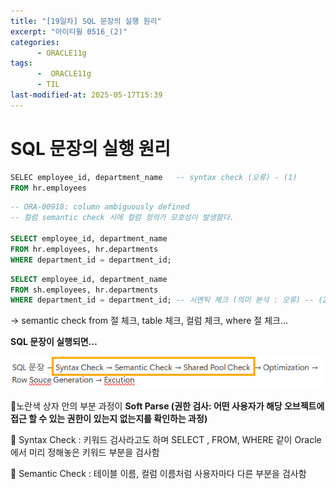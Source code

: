 ```yaml
---
title: "[19일차] SQL 문장의 실행 원리"
excerpt: "아이티윌 0516_(2)"
categories:
      - ORACLE11g
tags:
      -  ORACLE11g
      - TIL
last-modified-at: 2025-05-17T15:39
---
```


# SQL 문장의 실행 원리

```sql
SELEC employee_id, department_name   -- syntax check (오류) - (1)  
FROM hr.employees
```

```sql
-- ORA-00918: column ambiguously defined
-- 컬럼 semantic check 시에 컬럼 정의가 모호성이 발생함다.

SELECT employee_id, department_name
FROM hr.employees, hr.departments
WHERE department_id = department_id; 
```

```sql
SELECT employee_id, department_name
FROM sh.employees, hr.departments
WHERE department_id = department_id; -- 시멘틱 체크 (의미 분석 : 오류) -- (2)
```

→ semantic check  from 절 체크, table 체크, 컬럼 체크, where 절 체크…

**SQL 문장이 실행되면…** 

![image.png](/assets/20250516/7.png)

📍노란색 상자 안의 부분 과정이 **Soft Parse (권한 검사: 어떤 사용자가 해당 오브젝트에 접근 할 수 있는 권한이 있는지 없는지를 확인하는 과정)**

📍 Syntax Check : 키워드 검사라고도 하며 SELECT , FROM, WHERE 같이 Oracle에서 미리 정해놓은 키워드 부분을 검사함

📍 Semantic Check : 테이블 이름, 컬럼 이름처럼 사용자마다 다른 부분을 검사함